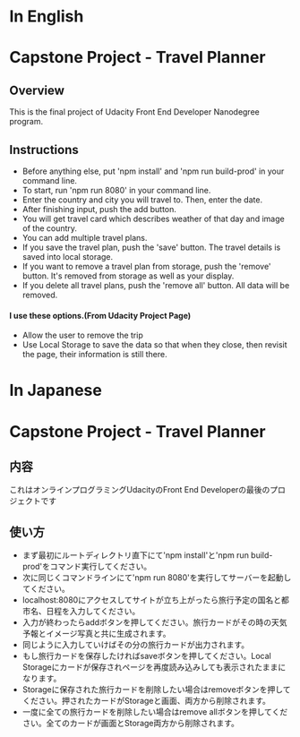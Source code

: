 # In English
# Capstone Project - Travel Planner

## Overview
This is the final project of Udacity Front End Developer Nanodegree program.

## Instructions
* Before anything else, put 'npm install' and 'npm run build-prod' in your command line.
* To start, run 'npm run 8080' in your command line.
* Enter the country and city you will travel to. Then, enter the date.
* After finishing input, push the add button.
* You will get travel card which describes weather of that day and image of the country.
* You can add multiple travel plans.
* If you save the travel plan, push the 'save' button. The travel details is saved into local storage.
* If you want to remove a travel plan from storage, push the 'remove' button. It's removed from storage as well as your display.
* If you delete all travel plans, push the 'remove all' button. All data will be removed.

#### I use these options.(From Udacity Project Page)
* Allow the user to remove the trip
* Use Local Storage to save the data so that when they close, then revisit the page, their information is still there.

# In Japanese
# Capstone Project - Travel Planner

## 内容
これはオンラインプログラミングUdacityのFront End Developerの最後のプロジェクトです

## 使い方
* まず最初にルートディレクトリ直下にて'npm install'と'npm run build-prod'をコマンド実行してください。
* 次に同じくコマンドラインにて'npm run 8080'を実行してサーバーを起動してください。
* localhost:8080にアクセスしてサイトが立ち上がったら旅行予定の国名と都市名、日程を入力してください。
* 入力が終わったらaddボタンを押してください。旅行カードがその時の天気予報とイメージ写真と共に生成されます。
* 同じように入力していけばその分の旅行カードが出力されます。
* もし旅行カードを保存したければsaveボタンを押してください。Local Storageにカードが保存されページを再度読み込みしても表示されたままになります。
* Storageに保存された旅行カードを削除したい場合はremoveボタンを押してください。押されたカードがStorageと画面、両方から削除されます。
* 一度に全ての旅行カードを削除したい場合はremove allボタンを押してください。全てのカードが画面とStorage両方から削除されます。
